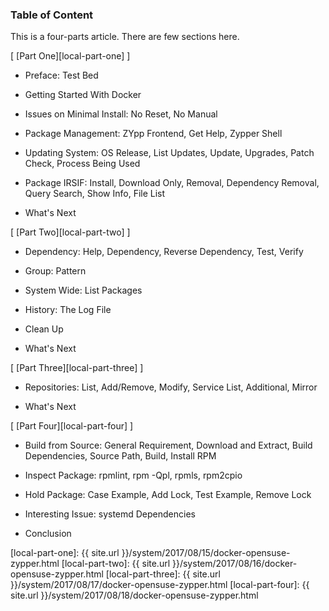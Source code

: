 ### Table of Content

This is a four-parts article.
There are few sections here.

[ [Part One][local-part-one] ]

*	Preface: Test Bed

*	Getting Started With Docker

*	Issues on Minimal Install: No Reset, No Manual

*	Package Management: ZYpp Frontend, Get Help, Zypper Shell

*	Updating System: OS Release, List Updates, Update, Upgrades, Patch Check, Process Being Used

*	Package IRSIF: Install, Download Only, Removal, Dependency Removal, Query Search, Show Info, File List

*	What's Next

[ [Part Two][local-part-two] ]

*	Dependency: Help, Dependency, Reverse Dependency, Test, Verify

*	Group: Pattern

*	System Wide: List Packages

*	History: The Log File

*	Clean Up

*	What's Next

[ [Part Three][local-part-three] ]

*	Repositories: List, Add/Remove, Modify, Service List, Additional, Mirror

*	What's Next

[ [Part Four][local-part-four] ]

*	Build from Source: General Requirement, Download and Extract, Build Dependencies, Source Path, Build, Install RPM

*	Inspect Package: rpmlint, rpm -Qpl, rpmls, rpm2cpio

*	Hold Package: Case Example, Add Lock, Test Example, Remove Lock

*	Interesting Issue: systemd Dependencies

*	Conclusion

[//]: <> ( -- -- -- links below -- -- -- )

[local-part-one]:	{{ site.url }}/system/2017/08/15/docker-opensuse-zypper.html
[local-part-two]:	{{ site.url }}/system/2017/08/16/docker-opensuse-zypper.html
[local-part-three]:	{{ site.url }}/system/2017/08/17/docker-opensuse-zypper.html
[local-part-four]:	{{ site.url }}/system/2017/08/18/docker-opensuse-zypper.html

